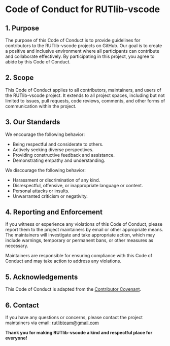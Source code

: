 # Code of Conduct for RUTlib-vscode

## 1. Purpose

The purpose of this Code of Conduct is to provide guidelines for contributors to the RUTlib-vscode projects on GitHub. Our goal is to create a positive and inclusive environment where all participants can contribute and collaborate effectively. By participating in this project, you agree to abide by this Code of Conduct.

## 2. Scope

This Code of Conduct applies to all contributors, maintainers, and users of the RUTlib-vscode project. It extends to all project spaces, including but not limited to issues, pull requests, code reviews, comments, and other forms of communication within the project.

## 3. Our Standards

We encourage the following behavior:

- Being respectful and considerate to others.
- Actively seeking diverse perspectives.
- Providing constructive feedback and assistance.
- Demonstrating empathy and understanding.

We discourage the following behavior:

- Harassment or discrimination of any kind.
- Disrespectful, offensive, or inappropriate language or content.
- Personal attacks or insults.
- Unwarranted criticism or negativity.

## 4. Reporting and Enforcement

If you witness or experience any violations of this Code of Conduct, please report them to the project maintainers by email or other appropriate means. The maintainers will investigate and take appropriate action, which may include warnings, temporary or permanent bans, or other measures as necessary.

Maintainers are responsible for ensuring compliance with this Code of Conduct and may take action to address any violations.

## 5. Acknowledgements

This Code of Conduct is adapted from the [Contributor Covenant](https://www.contributor-covenant.org/version/2/0/code_of_conduct.html).

## 6. Contact

If you have any questions or concerns, please contact the project maintainers via email: rutlibteam@gmail.com

**Thank you for making RUTlib-vscode a kind and respectful place for everyone!**
